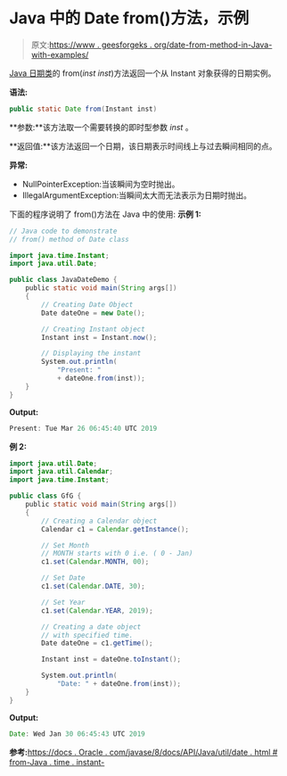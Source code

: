 # Java 中的 Date from()方法，示例

> 原文:[https://www . geesforgeks . org/date-from-method-in-Java-with-examples/](https://www.geeksforgeeks.org/date-from-method-in-java-with-examples/)

[Java 日期类](https://www.geeksforgeeks.org/date-class-java-examples/)的 from(*inst inst*)方法返回一个从 Instant 对象获得的日期实例。

**语法:**

```java
public static Date from(Instant inst)
```

**参数:**该方法取一个需要转换的即时型参数 *inst* 。

**返回值:**该方法返回一个日期，该日期表示时间线上与过去瞬间相同的点。

**异常:**

*   NullPointerException:当该瞬间为空时抛出。
*   IllegalArgumentException:当瞬间太大而无法表示为日期时抛出。

下面的程序说明了 from()方法在 Java 中的使用:
**示例 1:**

```java
// Java code to demonstrate
// from() method of Date class

import java.time.Instant;
import java.util.Date;

public class JavaDateDemo {
    public static void main(String args[])
    {
        // Creating Date Object
        Date dateOne = new Date();

        // Creating Instant object
        Instant inst = Instant.now();

        // Displaying the instant
        System.out.println(
            "Present: "
            + dateOne.from(inst));
    }
}
```

**Output:**

```java
Present: Tue Mar 26 06:45:40 UTC 2019

```

**例 2:**

```java
import java.util.Date;
import java.util.Calendar;
import java.time.Instant;

public class GfG {
    public static void main(String args[])
    {
        // Creating a Calendar object
        Calendar c1 = Calendar.getInstance();

        // Set Month
        // MONTH starts with 0 i.e. ( 0 - Jan)
        c1.set(Calendar.MONTH, 00);

        // Set Date
        c1.set(Calendar.DATE, 30);

        // Set Year
        c1.set(Calendar.YEAR, 2019);

        // Creating a date object
        // with specified time.
        Date dateOne = c1.getTime();

        Instant inst = dateOne.toInstant();

        System.out.println(
            "Date: " + dateOne.from(inst));
    }
}
```

**Output:**

```java
Date: Wed Jan 30 06:45:43 UTC 2019

```

**参考:**[https://docs . Oracle . com/javase/8/docs/API/Java/util/date . html # from-Java . time . instant-](https://docs.oracle.com/javase/8/docs/api/java/util/Date.html#from-java.time.Instant-)